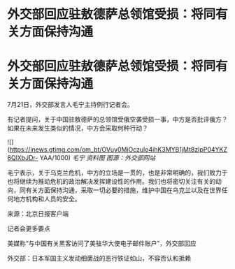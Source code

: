 # 外交部回应驻敖德萨总领馆受损：将同有关方面保持沟通

# 外交部回应驻敖德萨总领馆受损：将同有关方面保持沟通

7月21日，外交部发言人毛宁主持例行记者会。

有记者提问，关于中国驻敖德萨的总领馆受俄空袭受损一事，中方是否批评俄方？如果在未来发生类似的情况，中方会采取何种行动？

![](https://inews.gtimg.com/om_bt/OVuy0MiOczulo4ihK3MYB1jMt8zIpP04YKZ6QlXbJDr-
YAA/1000) _毛宁 资料图 图源：外交部网站_

毛宁表示，关于乌克兰危机，中方的立场是一贯的，也是非常明确的，我们致力于也将继续为推动危机的政治解决发挥建设性的作用。我们也将密切关注有关的动向，同有关方面保持沟通，采取一切必要的措施，维护中国在乌克兰以及在世界任何地方机构和人员的安全。

来源：北京日报客户端

记者会更多要点

美媒称“与中国有关黑客访问了美驻华大使电子邮件账户”，外交部回应

外交部：日本军国主义发动细菌战的恶行铁证如山，不容否认和抵赖

